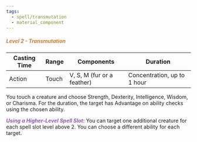 ```yaml
---
tags:
  - spell/transmutation
  - material_component
---
```

##### *<span style="color:rgb(203, 123, 55)">Level 2 - Transmutation</span>*

|Casting Time|Range|Components|Duration|
|---|---|---|---|
|Action|Touch|V, S, M (fur or a feather)|Concentration, up to 1 hour|


You touch a creature and choose Strength, Dexterity, Intelligence, Wisdom, or Charisma. For the duration, the target has Advantage on ability checks using the chosen ability. 

***<span style="color:rgb(134, 93, 187)">Using a Higher-Level Spell Slot</span>***: You can target one additional creature for each spell slot level above 2. You can choose a different ability for each target.